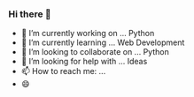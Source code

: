 ### Hi there 👋


- 🔭 I’m currently working on ... Python 
- 🌱 I’m currently learning ... Web Development
- 👯 I’m looking to collaborate on ... Python 
- 🤔 I’m looking for help with ... Ideas
- 📫 How to reach me: ...
- 😄 
